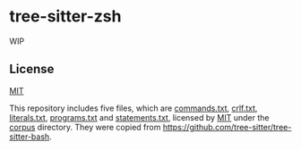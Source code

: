 # tree-sitter-zsh

WIP

## License

[MIT](LICENSE)

This repository includes five files,
which are [commands.txt](corpus/commands.txt),
[crlf.txt](corpus/crlf.txt), 
[literals.txt](corpus/literals.txt),
[programs.txt](corpus/programs.txt) and [statements.txt](corpus/statements.txt), licensed by [MIT](https://github.com/tree-sitter/tree-sitter-bash/blob/master/LICENSE) under the [corpus](corpus) directory.
They were copied from <https://github.com/tree-sitter/tree-sitter-bash>.
